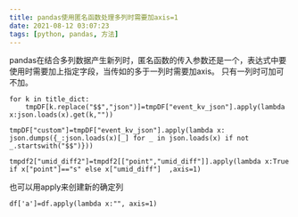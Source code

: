 ```yaml
---
title: pandas使用匿名函数处理多列时需要加axis=1
date: 2021-08-12 03:07:23
tags: [python, pandas, 方法]
---
```

pandas在结合多列数据产生新列时，匿名函数的传入参数还是一个，表达式中要使用时需要加上指定字段，当传如的多于一列时需要加axis。
只有一列时可加可不加。
```
for k in title_dict:
    tmpDF[k.replace("$$","json")]=tmpDF["event_kv_json"].apply(lambda x:json.loads(x).get(k,""))
```

```
tmpDF["custom"]=tmpDF["event_kv_json"].apply(lambda x: json.dumps({_:json.loads(x)[_] for _ in json.loads(x) if not _.startswith("$$")}))
```

```
tmpdf2["umid_diff2"]=tmpdf2[["point","umid_diff"]].apply(lambda x:True if x["point"]=="s" else x["umid_diff"]  ,axis=1)
```
也可以用apply来创建新的确定列
```
df['a']=df.apply(lambda x:"", axis=1)
```
